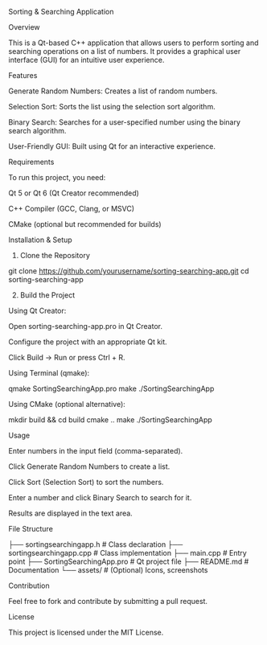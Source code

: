Sorting & Searching Application

Overview

This is a Qt-based C++ application that allows users to perform sorting and searching operations on a list of numbers. It provides a graphical user interface (GUI) for an intuitive user experience.

Features

Generate Random Numbers: Creates a list of random numbers.

Selection Sort: Sorts the list using the selection sort algorithm.

Binary Search: Searches for a user-specified number using the binary search algorithm.

User-Friendly GUI: Built using Qt for an interactive experience.

Requirements

To run this project, you need:

Qt 5 or Qt 6 (Qt Creator recommended)

C++ Compiler (GCC, Clang, or MSVC)

CMake (optional but recommended for builds)

Installation & Setup

1. Clone the Repository

git clone https://github.com/yourusername/sorting-searching-app.git
cd sorting-searching-app

2. Build the Project

Using Qt Creator:

Open sorting-searching-app.pro in Qt Creator.

Configure the project with an appropriate Qt kit.

Click Build → Run or press Ctrl + R.

Using Terminal (qmake):

qmake SortingSearchingApp.pro
make
./SortingSearchingApp

Using CMake (optional alternative):

mkdir build && cd build
cmake ..
make
./SortingSearchingApp

Usage

Enter numbers in the input field (comma-separated).

Click Generate Random Numbers to create a list.

Click Sort (Selection Sort) to sort the numbers.

Enter a number and click Binary Search to search for it.

Results are displayed in the text area.

File Structure

├── sortingsearchingapp.h    # Class declaration
├── sortingsearchingapp.cpp  # Class implementation
├── main.cpp                 # Entry point
├── SortingSearchingApp.pro  # Qt project file
├── README.md                # Documentation
└── assets/                  # (Optional) Icons, screenshots

Contribution

Feel free to fork and contribute by submitting a pull request.

License

This project is licensed under the MIT License.

